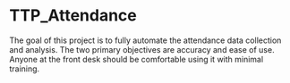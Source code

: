 # TTP_Attendance
The goal of this project is to fully automate the attendance data collection and analysis. The two primary objectives are accuracy and ease of use. Anyone at the front desk should be comfortable using it with minimal training.
